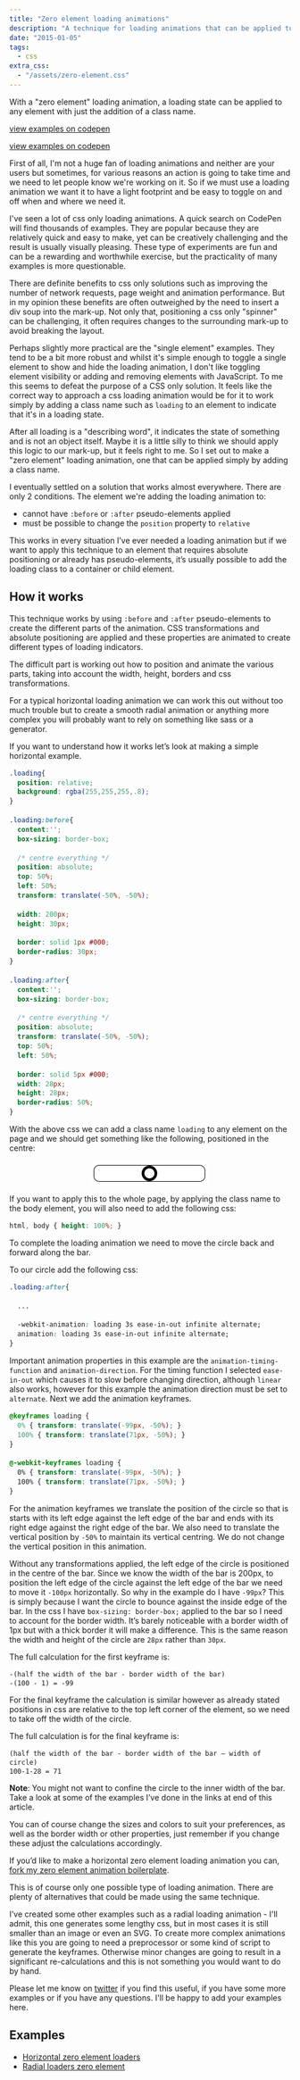 ```yaml
---
title: "Zero element loading animations"
description: "A technique for loading animations that can be applied to existing elements."
date: "2015-01-05"
tags: 
  - css
extra_css: 
  - "/assets/zero-element.css"
---
```


With a "zero element" loading animation, a loading state can be applied to any element with just the addition of a class name.

<div class="l-50-50">
  <div>
    <a href="http://codepen.io/MadeByMike/pen/LEbYgr?editors=110">
      <div class="loading horizontal-example"></div>
    </a>
    <p class="caption"><a href="http://codepen.io/MadeByMike/pen/LEbYgr?editors=110">view examples on codepen</a></p>
  </div>
  <div>
    <a href="http://codepen.io/MadeByMike/pen/bNeyEj?editors=110">
      <div class="loading radial-example"></div>
    </a>
    <p class="caption"><a href="http://codepen.io/MadeByMike/pen/bNeyEj?editors=110">view examples on codepen</a></p>
  </div>
</div>

First of all, I'm not a huge fan of loading animations and neither are your users but sometimes, for various reasons an action is going to take time and we need to let people know we're working on it. So if we must use a loading animation we want it to have a light footprint and be easy to toggle on and off when and where we need it.

I've seen a lot of css only loading animations. A quick search on CodePen will find thousands of examples. They are popular because they are relatively quick and easy to make, yet can be creatively challenging and the result is usually visually pleasing. These type of experiments are fun and can be a rewarding and worthwhile exercise, but the practicality of many examples is more questionable.

There are definite benefits to css only solutions such as improving the number of network requests, page weight and animation performance. But in my opinion these benefits are often outweighed by the need to insert a div soup into the mark-up. Not only that, positioning a css only "spinner" can be challenging, it often requires changes to the surrounding mark-up to avoid breaking the layout.

Perhaps slightly more practical are the "single element" examples. They tend to be a bit more robust and whilst it's simple enough to toggle a single element to show and hide the loading animation, I don't like toggling element visibility or adding and removing elements with JavaScript. To me this seems to defeat the purpose of a CSS only solution. It feels like the correct way to approach a css loading animation would be for it to work simply by adding a class name such as `loading` to an element to indicate that it's in a loading state.

After all loading is a "describing word", it indicates the state of something and is not an object itself. Maybe it is a little silly to think we should apply this logic to our mark-up, but it feels right to me. So I set out to make a "zero element" loading animation, one that can be applied simply by adding a class name.

I eventually settled on a solution that works almost everywhere. There are only 2 conditions. The element we're adding the loading animation to:

 - cannot have `:before` or `:after` pseudo-elements applied
 - must be possible to change the `position` property to `relative`

This works in every situation I’ve ever needed a loading animation but if we want to apply this technique to an element that requires absolute positioning or already has pseudo-elements, it’s usually possible to add the loading class to a container or child element.

## How it works

This technique works by using `:before` and `:after` pseudo-elements to create the different parts of the animation. CSS transformations and absolute positioning are applied and these properties are animated to create different types of loading indicators.

The difficult part is working out how to position and animate the various parts, taking into account the width, height, borders and css transformations.

For a typical horizontal loading animation we can work this out without too much trouble but to create a smooth radial animation or anything more complex you will probably want to rely on something like sass or a generator.

If you want to understand how it works let’s look at making a simple horizontal example.

```css
.loading{
  position: relative;
  background: rgba(255,255,255,.8);
}

.loading:before{
  content:'';
  box-sizing: border-box;

  /* centre everything */
  position: absolute;
  top: 50%;
  left: 50%;
  transform: translate(-50%, -50%);

  width: 200px;
  height: 30px;

  border: solid 1px #000;
  border-radius: 30px;
}

.loading:after{
  content:'';
  box-sizing: border-box;

  /* centre everything */
  position: absolute;
  transform: translate(-50%, -50%);
  top: 50%;
  left: 50%;

  border: solid 5px #000;
  width: 28px;
  height: 28px;
  border-radius: 50%;
}
```

With the above css we can add a class name `loading` to any element on the page and we should get something like the following, positioned in the centre:

<img style="margin: 0 auto; display:block;" src="/img/zero-element-example.png">

If you want to apply this to the whole page, by applying the class name to the body element, you will also need to add the following css:

```css
html, body { height: 100%; }
```

To complete the loading animation we need to move the circle back and forward along the bar.

To our circle add the following css:

```css
.loading:after{

  ...

  -webkit-animation: loading 3s ease-in-out infinite alternate;
  animation: loading 3s ease-in-out infinite alternate;
}
```

Important animation properties in this example are the `animation-timing-function` and `animation-direction`. For the timing function I selected `ease-in-out` which causes it to slow before changing direction, although `linear` also works, however for this example the animation direction must be set to `alternate`. Next we add the animation keyframes.

```css
@keyframes loading {
  0% { transform: translate(-99px, -50%); }
  100% { transform: translate(71px, -50%); }
}

@-webkit-keyframes loading {
  0% { transform: translate(-99px, -50%); }
  100% { transform: translate(71px, -50%); }
}
```

For the animation keyframes we translate the position of the circle so that is starts with its left edge against the left edge of the bar and ends with its right edge against the right edge of the bar. We also need to translate the vertical position by `-50%` to maintain its vertical centring. We do not change the vertical position in this animation.

Without any transformations applied, the left edge of the circle is positioned in the centre of the bar. Since we know the width of the bar is 200px, to position the left edge of the circle against the left edge of the bar we need to move it `-100px` horizontally. So why in the example do I have `-99px`? This is simply because I want the circle to bounce against the inside edge of the bar. In the css I have `box-sizing: border-box;` applied to the bar so I need to account for the border width. It’s barely noticeable with a border width of 1px but with a thick border it will make a difference. This is the same reason the width and height of the circle are `28px` rather than `30px`.

The full calculation for the first keyframe is:

```
-(half the width of the bar - border width of the bar)
-(100 - 1) = -99
```

For the final keyframe the calculation is similar however as already stated positions in css are relative to the top left corner of the element, so we need to take off the width of the circle.

The full calculation is for the final keyframe is:

```
(half the width of the bar - border width of the bar – width of circle)
100-1-28 = 71
```

**Note**: You might not want to confine the circle to the inner width of the bar. Take a look at some of the examples I’ve done in the links at end of this article.

You can of course change the sizes and colors to suit your preferences, as well as the border width or other properties, just remember if you change these adjust the calculations accordingly.

If you’d like to make a horizontal zero element loading animation you can, [fork my zero element animation boilerplate](http://codepen.io/MadeByMike/pen/6fced0cf51ce07ef6833aa775d254652).

This is of course only one possible type of loading animation. There are plenty of alternatives that could be made using the same technique.

I’ve created some other examples such as a radial loading animation - I'll admit, this one generates some lengthy css, but in most cases it is still smaller than an image or even an SVG. To create more complex animations like this you are going to need a preprocessor or some kind of script to generate the keyframes. Otherwise minor changes are going to result in a significant re-calculations and this is not something you would want to do by hand.

Please let me know on [twitter](https://twitter.com/MikeRiethmuller) if you find this useful, if you have some more examples or if you have any questions. I'll be happy to add your examples here.

## Examples

 - [Horizontal zero element loaders](http://codepen.io/MadeByMike/pen/LEbYgr?editors=110)
 - [Radial loaders zero element](http://codepen.io/MadeByMike/pen/bNeyEj?editors=110)

